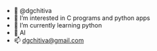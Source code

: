 - 👋 @dgchitiva
- 👀 I’m interested in C programs and python apps
- 🌱 I’m currently learning python
- 💞️ AI
- 📫 dgchitiva@gmail.com
